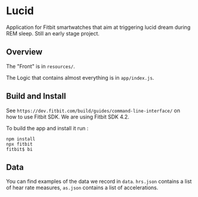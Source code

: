 # Lucid

Application for Fitbit smartwatches that aim at triggering lucid dream during REM sleep. Still an early stage project.

## Overview

The "Front" is in `resources/`.

The Logic that contains almost everything is in `app/index.js`.

## Build and Install

See `https://dev.fitbit.com/build/guides/command-line-interface/` on how to use Fitbit SDK. We are using Fitbit SDK 4.2.

To build the app and install it run :
```
npm install
npx fitbit
fitbit$ bi
```

## Data

You can find examples of the data we record in `data`. `hrs.json` contains a list of hear rate measures, `as.json` contains a list of accelerations. 